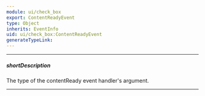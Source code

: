 ```yaml
---
module: ui/check_box
export: ContentReadyEvent
type: Object
inherits: EventInfo
uid: ui/check_box:ContentReadyEvent
generateTypeLink: 
---
```

---
##### shortDescription
The type of the contentReady event handler's argument.

---
<!-- Description goes here -->